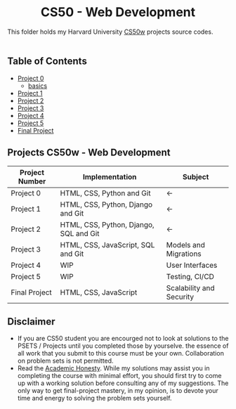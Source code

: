 <h1 align="center"> CS50 - Web Development</h1>

This folder holds my Harvard University <a href="https://cs50.harvard.edu/web/2020/">CS50w</a> projects source codes.
<br><br>

## Table of Contents
- [Project 0](project0)
  - [basics](project0/basic)
- [Project 1](project1)
- [Project 2](project2)
- [Project 3](project3)
- [Project 4](project4)
- [Project 5](project5)
- [Final Project](final)

## Projects CS50w - Web Development
| Project Number | Implementation                         | Subject                  |
| -------------- | -------------------------------------- | ------------------------ |
| Project 0      | HTML, CSS, Python and Git              | <-                       |
| Project 1      | HTML, CSS, Python, Django and Git      | <-                       |
| Project 2      | HTML, CSS, Python, Django, SQL and Git | <-                       |
| Project 3      | HTML, CSS, JavaScript, SQL and Git     | Models and Migrations    |
| Project 4      | WIP                                    | User Interfaces          |
| Project 5      | WIP                                    | Testing, CI/CD           |
| Final Project  | HTML, CSS, JavaScript                  | Scalability and Security |

## Disclaimer
- If you are CS50 student you are encourged not to look at solutions to the PSETS / Projects until you completed those by yourselve. the essence of all work that you submit to this course must be your own. Collaboration on problem sets is not permitted.
- Read the [Academic Honesty](https://cs50.harvard.edu/x/2021/honesty/). While my solutions may assist you in completing the course with minimal effort, you should first try to come up with a working solution before consulting any of my suggestions. The only way to get final-project mastery, in my opinion, is to devote your time and energy to solving the problem sets yourself.
